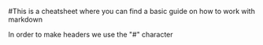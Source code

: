 #This is a cheatsheet where you can find a basic guide on how to work with markdown

In order to make headers we use the "#" character
